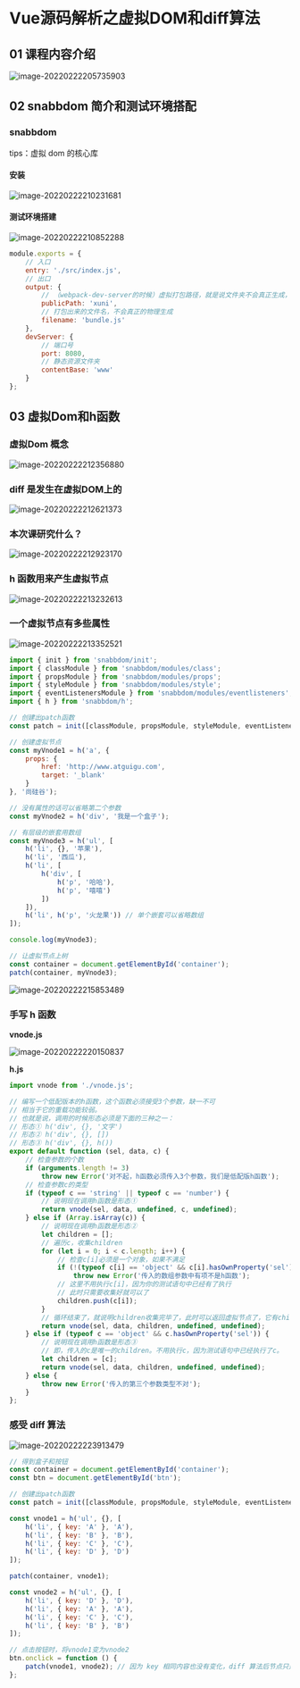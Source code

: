 # Vue源码解析之虚拟DOM和diff算法

## 01 课程内容介绍

![image-20220222205735903](C:\Users\hp\AppData\Roaming\Typora\typora-user-images\image-20220222205735903.png)

## 02 snabbdom 简介和测试环境搭配

### snabbdom

tips：虚拟 dom 的核心库

#### 安装

![image-20220222210231681](C:\Users\hp\AppData\Roaming\Typora\typora-user-images\image-20220222210231681.png)

#### 测试环境搭建

![image-20220222210852288](C:\Users\hp\AppData\Roaming\Typora\typora-user-images\image-20220222210852288.png)

```js
module.exports = {
    // 入口
    entry: './src/index.js',
    // 出口
    output: {
        // （webpack-dev-server的时候）虚拟打包路径，就是说文件夹不会真正生成，而是在8080端口虚拟生成
        publicPath: 'xuni',
        // 打包出来的文件名，不会真正的物理生成
        filename: 'bundle.js'
    },
    devServer: {
        // 端口号
        port: 8080,
        // 静态资源文件夹
        contentBase: 'www'
    }
};
```

## 03 虚拟Dom和h函数

### 虚拟Dom 概念

![image-20220222212356880](08_尚硅谷Vue源码解析.assets/image-20220222212356880.png)

### diff 是发生在虚拟DOM上的

![image-20220222212621373](08_尚硅谷Vue源码解析.assets/image-20220222212621373.png)

### 本次课研究什么？

![image-20220222212923170](08_尚硅谷Vue源码解析.assets/image-20220222212923170.png)

###  h 函数用来产生虚拟节点

![image-20220222213232613](08_尚硅谷Vue源码解析.assets/image-20220222213232613.png)

### 一个虚拟节点有多些属性

![image-20220222213352521](08_尚硅谷Vue源码解析.assets/image-20220222213352521.png)

```js
import { init } from 'snabbdom/init';
import { classModule } from 'snabbdom/modules/class';
import { propsModule } from 'snabbdom/modules/props';
import { styleModule } from 'snabbdom/modules/style';
import { eventListenersModule } from 'snabbdom/modules/eventlisteners';
import { h } from 'snabbdom/h';

// 创建出patch函数
const patch = init([classModule, propsModule, styleModule, eventListenersModule]);

// 创建虚拟节点
const myVnode1 = h('a', {
    props: {
        href: 'http://www.atguigu.com',
        target: '_blank'
    }
}, '尚硅谷');

// 没有属性的话可以省略第二个参数
const myVnode2 = h('div', '我是一个盒子');

// 有层级的嵌套用数组
const myVnode3 = h('ul', [
    h('li', {}, '苹果'),
    h('li', '西瓜'),
    h('li', [
        h('div', [
            h('p', '哈哈'),
            h('p', '嘻嘻')
        ])
    ]),
    h('li', h('p', '火龙果')) // 单个嵌套可以省略数组
]);

console.log(myVnode3);

// 让虚拟节点上树
const container = document.getElementById('container');
patch(container, myVnode3);
```

![image-20220222215853489](08_尚硅谷Vue源码解析.assets/image-20220222215853489.png)

### 手写 h 函数

**vnode.js**

![image-20220222220150837](08_尚硅谷Vue源码解析.assets/image-20220222220150837.png)

**h.js**

```js
import vnode from './vnode.js';

// 编写一个低配版本的h函数，这个函数必须接受3个参数，缺一不可
// 相当于它的重载功能较弱。
// 也就是说，调用的时候形态必须是下面的三种之一：
// 形态① h('div', {}, '文字')
// 形态② h('div', {}, [])
// 形态③ h('div', {}, h())
export default function (sel, data, c) {
    // 检查参数的个数
    if (arguments.length != 3)
        throw new Error('对不起，h函数必须传入3个参数，我们是低配版h函数');
    // 检查参数c的类型
    if (typeof c == 'string' || typeof c == 'number') {
        // 说明现在调用h函数是形态①
        return vnode(sel, data, undefined, c, undefined);
    } else if (Array.isArray(c)) {
        // 说明现在调用h函数是形态②
        let children = [];
        // 遍历c，收集children
        for (let i = 0; i < c.length; i++) {
            // 检查c[i]必须是一个对象，如果不满足
            if (!(typeof c[i] == 'object' && c[i].hasOwnProperty('sel')))
                throw new Error('传入的数组参数中有项不是h函数');
            // 这里不用执行c[i]，因为你的测试语句中已经有了执行
            // 此时只需要收集好就可以了
            children.push(c[i]);
        }
        // 循环结束了，就说明children收集完毕了，此时可以返回虚拟节点了，它有children属性的
        return vnode(sel, data, children, undefined, undefined);
    } else if (typeof c == 'object' && c.hasOwnProperty('sel')) {
        // 说明现在调用h函数是形态③
        // 即，传入的c是唯一的children。不用执行c，因为测试语句中已经执行了c。
        let children = [c];
        return vnode(sel, data, children, undefined, undefined);
    } else {
        throw new Error('传入的第三个参数类型不对');
    }
};
```

### 感受 diff 算法

![image-20220222223913479](08_尚硅谷Vue源码解析.assets/image-20220222223913479.png)

```js
// 得到盒子和按钮
const container = document.getElementById('container');
const btn = document.getElementById('btn');

// 创建出patch函数
const patch = init([classModule, propsModule, styleModule, eventListenersModule]);

const vnode1 = h('ul', {}, [
    h('li', { key: 'A' }, 'A'),
    h('li', { key: 'B' }, 'B'),
    h('li', { key: 'C' }, 'C'),
    h('li', { key: 'D' }, 'D')
]);

patch(container, vnode1);

const vnode2 = h('ul', {}, [
    h('li', { key: 'D' }, 'D'),
    h('li', { key: 'A' }, 'A'),
    h('li', { key: 'C' }, 'C'),
    h('li', { key: 'B' }, 'B')
]);

// 点击按钮时，将vnode1变为vnode2
btn.onclick = function () {
    patch(vnode1, vnode2); // 因为 key 相同内容也没有变化，diff 算法后节点只是移动位置
};
```

